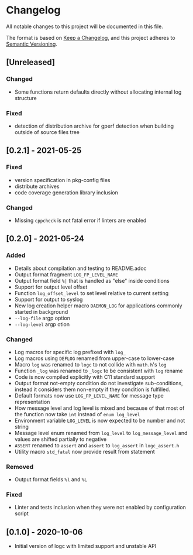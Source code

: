 # Changelog
All notable changes to this project will be documented in this file.

The format is based on [Keep a Changelog](https://keepachangelog.com/en/1.0.0/),
and this project adheres to [Semantic Versioning](https://semver.org/spec/v2.0.0.html).

## [Unreleased]
### Changed
- Some functions return defaults directly without allocating internal log structure

### Fixed
- detection of distribution archive for gperf detection when building outside of
  source files tree


## [0.2.1] - 2021-05-25
### Fixed
- version specification in pkg-config files
- distribute archives
- code coverage generation library inclusion

### Changed
- Missing `cppcheck` is not fatal error if linters are enabled

## [0.2.0] - 2021-05-24
### Added
- Details about compilation and testing to README.adoc
- Output format fragment `LOG_FP_LEVEL_NAME`
- Output format field `%|` that is handled as "else" inside conditions
- Support for output level offset
- Function `log_offset_level` to set level relative to current setting
- Support for output to syslog
- New log creation helper macro `DAEMON_LOG` for applications commonly started in
  background
- `--log-file` argp option
- `--log-level` argp otion

### Changed
- Log macros for specific log prefixed with `log_`
- Log macros using `DEFLOG` renamed from upper-case to lower-case
- Macro `log` was renamed to `logc` to not collide with `math.h`'s `log`
- Function `_log` was renamed to `_logc` to be consistent with `log` rename
- Code is now compiled explicitly with C11 standard support
- Output format not-empty condition do not investigate sub-conditions, instead it
  considers them non-empty if they condition is fulfilled.
- Default formats now use `LOG_FP_LEVEL_NAME` for message type representation
- How message level and log level is mixed and because of that most of the
  function now take `int` instead of `enum log_level`
- Environment variable `LOG_LEVEL` is now expected to be number and not string
- Message level enum renamed from `log_level` to `log_message_level` and values
  are shifted partially to negative
- `ASSERT` renamed to `assert` and `assert` to `log_assert` in `logc_assert.h`
- Utility macro `std_fatal` now provide result from statement

### Removed
- Output format fields `%l` and `%L`


### Fixed
- Linter and tests inclusion when they were not enabled by configuration script


## [0.1.0] - 2020-10-06
- Initial version of logc with limited support and unstable API
